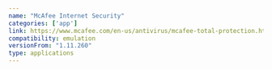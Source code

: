 ```yaml
---
name: "McAfee Internet Security"
categories: ['app']
link: https://www.mcafee.com/en-us/antivirus/mcafee-total-protection.html
compatibility: emulation
versionFrom: "1.11.260"
type: applications
---
```


